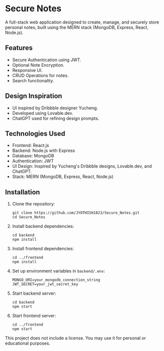 # Secure Notes

A full-stack web application designed to create, manage, and securely store personal notes, built using the MERN stack (MongoDB, Express, React, Node.js).

## Features

* Secure Authentication using JWT.
* Optional Note Encryption.
* Responsive UI.
* CRUD Operations for notes.
* Search functionality.

## Design Inspiration

* UI inspired by Dribbble designer Yucheng.
* Developed using Lovable.dev.
* ChatGPT used for refining design prompts.

## Technologies Used

* Frontend: React.js
* Backend: Node.js with Express
* Database: MongoDB
* Authentication: JWT
* UI Design: Inspired by Yucheng's Dribbble designs, Lovable.dev, and ChatGPT.
* Stack: MERN (MongoDB, Express, React, Node.js)

## Installation

1. Clone the repository:

   ```
   git clone https://github.com/JYOTHISH1823/Secure_Notes.git
   cd Secure_Notes
   ```
2. Install backend dependencies:

   ```
   cd backend
   npm install
   ```
3. Install frontend dependencies:

   ```
   cd ../frontend
   npm install
   ```
4. Set up environment variables in `backend/.env`:

   ```
   MONGO_URI=your_mongodb_connection_string
   JWT_SECRET=your_jwt_secret_key
   ```
5. Start backend server:

   ```
   cd backend
   npm start
   ```
6. Start frontend server:

   ```
   cd ../frontend
   npm start
   ```
This project does not include a license. You may use it for personal or educational purposes.
